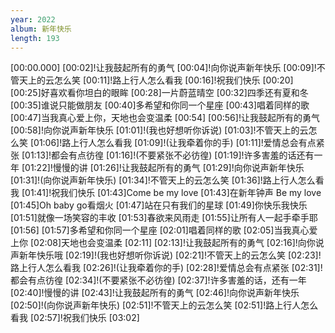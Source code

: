 ```yaml
---
year: 2022
album: 新年快乐
length: 193
---
```

[00:00.000]
[00:02]!让我鼓起所有的勇气
[00:04]!向你说声新年快乐
[00:09]!不管天上的云怎么笑
[00:11]!路上行人怎么看我
[00:16]!祝我们快乐
[00:20]
[00:25]好喜欢看你坦白的眼眸
[00:28]一片蔚蓝晴空
[00:32]四季还有夏和冬
[00:35]谁说只能做朋友
[00:40]多希望和你同一个星座
[00:43]唱着同样的歌
[00:47]当我真心爱上你，天地也会变温柔
[00:54]
[00:56]!让我鼓起所有的勇气
[00:58]!向你说声新年快乐
[01:01]!(我也好想听你诉说)
[01:03]!不管天上的云怎么笑
[01:06]!路上行人怎么看我
[01:09]!(让我牵着你的手)
[01:11]!爱情总会有点紧张
[01:13]!都会有点彷徨
[01:16]!(不要紧张不必彷徨)
[01:19]!许多害羞的话还有一年
[01:22]!慢慢的讲
[01:26]!让我鼓起所有的勇气
[01:29]!向你说声新年快乐
[01:31]!(向你说声新年快乐)
[01:34]!不管天上的云怎么笑
[01:36]!路上行人怎么看我
[01:41]!祝我们快乐
[01:43]Come be my love
[01:43]在新年钟声 Be my love
[01:45]Oh baby go看烟火
[01:47]站在只有我们的星球
[01:49]你快乐我快乐
[01:51]就像一场笑容的丰收
[01:53]春欲来风雨走
[01:55]让所有人一起手牵手耶
[01:56]
[01:57]多希望和你同一个星座
[02:01]唱着同样的歌
[02:05]当我真心爱上你
[02:08]天地也会变温柔
[02:11]
[02:13]!让我鼓起所有的勇气
[02:16]!向你说声新年快乐哦
[02:19]!(我也好想听你诉说)
[02:21]!不管天上的云怎么笑
[02:23]!路上行人怎么看我
[02:26]!(让我牵着你的手)
[02:28]!爱情总会有点紧张
[02:31]!都会有点彷徨
[02:34]!(不要紧张不必彷徨)
[02:37]!许多害羞的话，还有一年
[02:40]!慢慢的讲
[02:43]!让我鼓起所有的勇气
[02:46]!向你说声新年快乐
[02:50]!(向你说声新年快乐)
[02:51]!不管天上的云怎么笑
[02:51]!路上行人怎么看我
[02:57]!祝我们快乐
[03:02]

